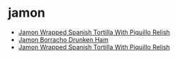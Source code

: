 # jamon

 * [Jamon Wrapped Spanish Tortilla With Piquillo Relish](../../index/j/jamon-wrapped-spanish-tortilla-with-piquillo-relish.json)
 * [Jamon Borracho Drunken Ham](../../index/j/jamon-borracho-drunken-ham.json)
 * [Jamon Wrapped Spanish Tortilla With Piquillo Relish](../../index/j/jamon-wrapped-spanish-tortilla-with-piquillo-relish.json)
